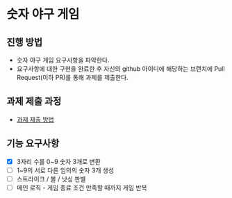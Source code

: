 # 숫자 야구 게임
## 진행 방법
* 숫자 야구 게임 요구사항을 파악한다.
* 요구사항에 대한 구현을 완료한 후 자신의 github 아이디에 해당하는 브랜치에 Pull Request(이하 PR)를 통해 과제를 제출한다.

## 과제 제출 과정
* [과제 제출 방법](https://github.com/next-step/nextstep-docs/tree/master/ent-precourse)

## 기능 요구사항
- [x] 3자리 수를 0~9 숫자 3개로 변환
- [ ] 1~9의 서로 다른 임의의 숫자 3개 생성
- [ ] 스트라이크 / 볼 / 낫싱 판별
- [ ] 메인 로직 - 게임 종료 조건 만족할 때까지 게임 반복
